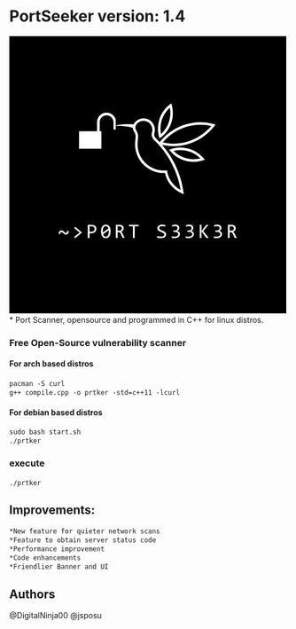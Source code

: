 # PortSeeker version: 1.4

<img src="IMG_0385.jpeg">
* 
Port Scanner, opensource and programmed in C++ for linux distros.

### Free Open-Source vulnerability scanner
#### For arch based distros
```
pacman -S curl
g++ compile.cpp -o prtker -std=c++11 -lcurl
```
#### For debian based distros
```
sudo bash start.sh
./prtker

```
### execute
```
./prtker
```
## Improvements:

```
*New feature for quieter network scans
*Feature to obtain server status code
*Performance improvement
*Code enhancements
*Friendlier Banner and UI
```

## Authors

@DigitalNinja00
@jsposu
